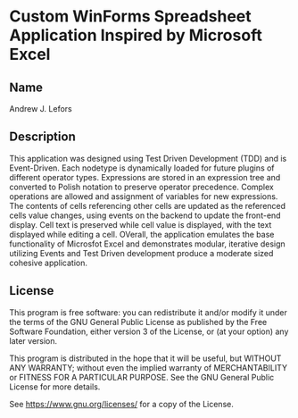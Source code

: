 # Custom WinForms Spreadsheet Application Inspired by Microsoft Excel

## Name
Andrew J. Lefors 


## Description
This application was designed using Test Driven Development (TDD) and is Event-Driven. Each nodetype is dynamically loaded for future plugins of different operator types.
Expressions are stored in an expression tree and converted to Polish notation to preserve operator precedence. Complex operations are allowed and assignment of variables for new expressions.
The contents of cells referencing other cells are updated as the referenced cells value changes, using events on the backend to update the front-end display. Cell text is preserved while cell value is displayed,
with the text displayed while editing a cell. OVerall, the application emulates the base functionality of Microsfot Excel and demonstrates modular, iterative design utilizing Events and Test Driven development 
produce a moderate sized cohesive application.

## License
This program is free software: you can redistribute it and/or modify it under the terms of the GNU General Public License as published by the Free Software Foundation, either version 3 of the License, or (at your option) any later version.

This program is distributed in the hope that it will be useful, but WITHOUT ANY WARRANTY; without even the implied warranty of MERCHANTABILITY or FITNESS FOR A PARTICULAR PURPOSE. See the GNU General Public License for more details.

See <https://www.gnu.org/licenses/> for a copy of the License. 
